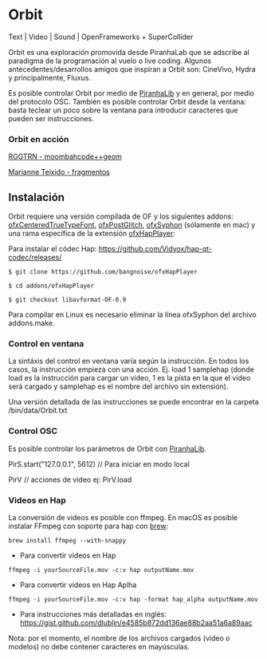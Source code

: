 
# Orbit

Text | Video | Sound | OpenFrameworks + SuperCollider

Orbit es una exploración promovida desde PiranhaLab que se adscribe al paradigma de la programación al vuelo o live coding. Algunos antecedentes/desarrollos amigos que inspiran a Orbit son: CineVivo, Hydra y principalmente, Fluxus.

Es posible controlar Orbit por medio de  [PiranhaLib](https://github.com/rggtrn/PiranhaLib) y en general, por medio del protocolo OSC. También es posible controlar Orbit desde la ventana: basta teclear un poco sobre la ventana para introducir caracteres que pueden ser instrucciones. 

### Orbit en acción 

[RGGTRN - moombahcode++geom](https://vimeo.com/289901460)

[Marianne Teixido - fragmentos](https://vimeo.com/294708631)

## Instalación

Orbit requiere una versión compilada de OF y los siguientes addons: [ofxCenteredTrueTypeFont](https://github.com/armadillu/ofxCenteredTrueTypeFont), [ofxPostGlitch](https://github.com/maxillacult/ofxPostGlitch), [ofxSyphon](https://github.com/astellato/ofxSyphon) (sólamente en mac) y una rama específica de la extensión [ofxHapPlayer](https://github.com/bangnoise/ofxHapPlayer):

Para instalar el códec Hap: https://github.com/Vidvox/hap-qt-codec/releases/

`$ git clone https://github.com/bangnoise/ofxHapPlayer`

`$ cd addons/ofxHapPlayer`

`$ git checkout libavformat-OF-0.9`

Para compilar en Linux es necesario eliminar la línea ofxSyphon del archivo addons.make.

### Control en ventana

La sintáxis del control en ventana varía según la instrucción. En todos los casos, la instrucción empieza con una acción. Ej. load 1 samplehap (donde load es la instrucción para cargar un video, 1 es la pista en la que el video será cargado y samplehap es el nombre del archivo sin extensión).

Una versión detallada de las instrucciones se puede encontrar en la carpeta /bin/data/Orbit.txt

### Control OSC

Es posible controlar los parámetros de Orbit con [PiranhaLib](https://github.com/rggtrn/PiranhaLib).

PirS.start("127.0.0.1", 5612) // Para iniciar en modo local

PirV // acciones de video ej: PirV.load

### Videos en Hap

La conversión de videos es posible con ffmpeg. En macOS es posible instalar FFmpeg con soporte para hap con [brew](https://brew.sh/index_es):

`brew install ffmpeg --with-snappy`

* Para convertir videos en Hap

`ffmpeg -i yourSourceFile.mov -c:v hap outputName.mov`

* Para convertir videos en Hap Aplha

`ffmpeg -i yourSourceFile.mov -c:v hap -format hap_alpha outputName.mov`

* Para instrucciones más detalladas en inglés: https://gist.github.com/dlublin/e4585b872dd136ae88b2aa51a6a89aac

Nota: por el momento, el nombre de los archivos cargados (video o modelos) no debe contener caracteres en mayúsculas. 
